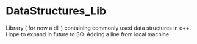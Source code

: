 # DataStructures_Lib

Library ( for now a dll ) containing commonly used data structures in c++. Hope to expand in future to SO.
Adding a line from local machine
